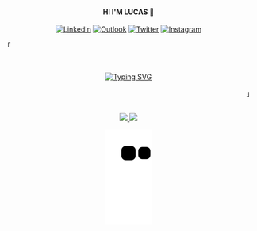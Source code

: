 <div align="center">
<h4><b>HI I'M LUCAS 🥷</b></h4>

[![LinkedIn](https://img.shields.io/badge/LinkedIn-0077B5?style=for-the-badge&logo=linkedin&logoColor=white)](https://www.linkedin.com/in/lucas-martins-vieira-425880210/)
[![Outlook](https://img.shields.io/badge/Microsoft_Outlook-0078D4?style=for-the-badge&logo=microsoft-outlook&logoColor=white)](mailto:lucasmartvieira03@outlook.com)
[![Twitter](https://img.shields.io/badge/Twitter-1DA1F2?style=for-the-badge&logo=twitter&logoColor=white)](https://twitter.com/_lucmartinss)
[![Instagram](https://img.shields.io/badge/Instagram-E4405F?style=for-the-badge&logo=instagram&logoColor=white)](https://www.instagram.com/_lucmartinss/)

<p align="left">「</p>  
<br>

 <div align="center">
 
  [![Typing SVG](https://readme-typing-svg.herokuapp.com?font=Fira+Code&duration=3500&pause=1000&color=7FDBCA&center=true&width=435&lines=Linux+Enthusiast;Always+Learning+Something+New!;Awesome+%26+Neovim)](https://git.io/typing-svg)  
 </div>
<p align="right">」</p>                                                                     
<br>

<div>
  <a href="https://github.com/LucasMartinsVieira">
  <img height="180em" src="https://github-readme-stats.vercel.app/api?username=LucasMartinsVieira&show_icons=true&theme=dark&include_all_commits=true&count_private=true"/>

  <img height="180em" src="https://github-readme-stats.vercel.app/api/top-langs/?username=LucasMartinsVieira&layout=compact&langs_count=7&theme=dark"/>
</div>

![snake gif](https://github.com/LucasMartinsVieira/LucasMartinsVieira/blob/output/github-contribution-grid-snake.svg)
